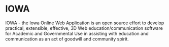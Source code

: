IOWA
====

IOWA - the Iowa Online Web Application is an open source effort to develop practical, extensible, effective, 3D Web education/communication software for Academic and Governmental Use in assisting with education and communication as an act of goodwill and community spirit.
